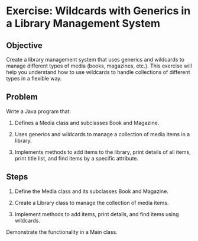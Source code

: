 # Exercise: Wildcards with Generics in a Library Management System

## Objective

Create a library management system that uses generics and wildcards to manage different types of media (books,
magazines, etc.). This exercise will help you understand how to use wildcards to handle collections of different types
in a flexible way.

## Problem

Write a Java program that:

1. Defines a Media class and subclasses Book and Magazine.
2. Uses generics and wildcards to manage a collection of media items in a library.

3. Implements methods to add items to the library, print details of all items, print title list, and find items by a
   specific attribute.

## Steps

1. Define the Media class and its subclasses Book and Magazine.
2. Create a Library class to manage the collection of media items.

3. Implement methods to add items, print details, and find items using wildcards.

Demonstrate the functionality in a Main class.